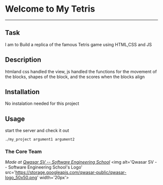 # Welcome to My Tetris
***

## Task
I am to Build a replica of the famous Tetris game using HTML,CSS and JS

## Description
htmland css handled the view, js handled the functions for the movement of the blocks, shapes of the block, and the scores when the blocks align

## Installation
No instalation needed for this project

## Usage
start the server and check it out
```
./my_project argument1 argument2
```

### The Core Team


<span><i>Made at <a href='https://qwasar.io'>Qwasar SV -- Software Engineering School</a></i></span>
<span><img alt='Qwasar SV -- Software Engineering School's Logo' src='https://storage.googleapis.com/qwasar-public/qwasar-logo_50x50.png' width='20px'></span>
